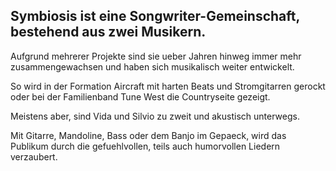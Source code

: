 ## Symbiosis ist eine Songwriter-Gemeinschaft, bestehend aus zwei Musikern.

Aufgrund mehrerer Projekte sind sie ueber Jahren hinweg immer mehr zusammengewachsen und haben sich musikalisch weiter entwickelt.

So wird in der Formation Aircraft mit harten Beats und Stromgitarren gerockt oder bei der Familienband Tune West die Countryseite gezeigt.

Meistens aber, sind Vida und Silvio zu zweit und akustisch unterwegs.

Mit Gitarre, Mandoline, Bass oder dem Banjo im Gepaeck, wird das Publikum durch die gefuehlvollen, teils auch humorvollen Liedern verzaubert.
